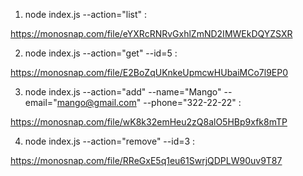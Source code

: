 1. node index.js --action="list" :

https://monosnap.com/file/eYXRcRNRvGxhlZmND2IMWEkDQYZSXR

2. node index.js --action="get" --id=5 :

https://monosnap.com/file/E2BoZqUKnkeUpmcwHUbaiMCo7l9EP0

3. node index.js --action="add" --name="Mango" --email="mango@gmail.com" --phone="322-22-22" :

https://monosnap.com/file/wK8k32emHeu2zQ8alO5HBp9xfk8mTP

4. node index.js --action="remove" --id=3 :

https://monosnap.com/file/RReGxE5q1eu61SwrjQDPLW90uv9T87
